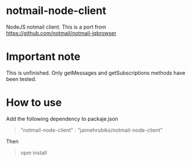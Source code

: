 # notmail-node-client
NodeJS notmail client. 
This is a port from https://github.com/notmail/notmail-jqbrowser

# Important note
This is unfinished. Only getMessages and getSubscriptions methods have been tested.

# How to use
Add the following dependency to packaje.json

> "notmail-node-client" : "jaimehrubiks/notmail-node-client"

Then

> npm install


